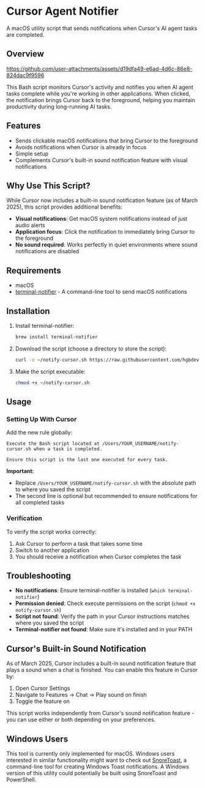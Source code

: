 # Cursor Agent Notifier

A macOS utility script that sends notifications when Cursor's AI agent tasks are completed.

## Overview



https://github.com/user-attachments/assets/d19dfa49-e6ad-4d6c-86e8-824dac9f9596



This Bash script monitors Cursor's activity and notifies you when AI agent tasks complete while you're working in other applications. When clicked, the notification brings Cursor back to the foreground, helping you maintain productivity during long-running AI tasks.

## Features

- Sends clickable macOS notifications that bring Cursor to the foreground
- Avoids notifications when Cursor is already in focus
- Simple setup
- Complements Cursor's built-in sound notification feature with visual notifications

## Why Use This Script?

While Cursor now includes a built-in sound notification feature (as of March 2025), this script provides additional benefits:

- **Visual notifications**: Get macOS system notifications instead of just audio alerts
- **Application focus**: Click the notification to immediately bring Cursor to the foreground
- **No sound required**: Works perfectly in quiet environments where sound notifications are disabled

## Requirements

- macOS
- [terminal-notifier](https://github.com/julienXX/terminal-notifier) - A command-line tool to send macOS notifications

## Installation

1. Install terminal-notifier:

   ```bash
   brew install terminal-notifier
   ```

2. Download the script (choose a directory to store the script):

   ```bash
   curl -o ~/notify-cursor.sh https://raw.githubusercontent.com/hgbdev/cursor-agent-notifier/main/notify-cursor.sh
   ```

3. Make the script executable:

   ```bash
   chmod +x ~/notify-cursor.sh
   ```

## Usage

### Setting Up With Cursor

Add the new rule globally:

```text
Execute the Bash script located at /Users/YOUR_USERNAME/notify-cursor.sh when a task is completed.

Ensure this script is the last one executed for every task.
```

**Important:**

- Replace `/Users/YOUR_USERNAME/notify-cursor.sh` with the absolute path to where you saved the script
- The second line is optional but recommended to ensure notifications for all completed tasks

### Verification

To verify the script works correctly:

1. Ask Cursor to perform a task that takes some time
2. Switch to another application
3. You should receive a notification when Cursor completes the task

## Troubleshooting

- **No notifications**: Ensure terminal-notifier is installed (`which terminal-notifier`)
- **Permission denied**: Check execute permissions on the script (`chmod +x notify-cursor.sh`)
- **Script not found**: Verify the path in your Cursor instructions matches where you saved the script
- **Terminal-notifier not found**: Make sure it's installed and in your PATH

## Cursor's Built-in Sound Notification

As of March 2025, Cursor includes a built-in sound notification feature that plays a sound when a chat is finished. You can enable this feature in Cursor by:

1. Open Cursor Settings
2. Navigate to Features → Chat → Play sound on finish
3. Toggle the feature on

This script works independently from Cursor's sound notification feature - you can use either or both depending on your preferences.

## Windows Users

This tool is currently only implemented for macOS. Windows users interested in similar functionality might want to check out [SnoreToast](https://github.com/KDE/snoretoast), a command-line tool for creating Windows Toast notifications. A Windows version of this utility could potentially be built using SnoreToast and PowerShell.
